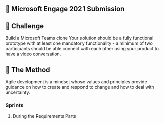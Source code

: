 ## :pencil: Microsoft Engage 2021 Submission
## :round_pushpin: Challenge

Build a Microsoft Teams clone
Your solution should be a fully functional prototype with at least one mandatory functionality - a minimum of two participants should be able connect with each other using your product to have a video conversation.

## :round_pushpin: The Method
Agile development is a mindset whose values and principles provide guidance on how to create and respond to change and how to deal with uncertainty.

### Sprints
1. During the Requirements Parts 
